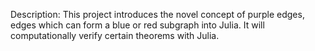 Description: This project introduces the novel concept of purple edges, edges which can form a blue or red subgraph into Julia. It will computationally verify certain theorems with Julia. 
